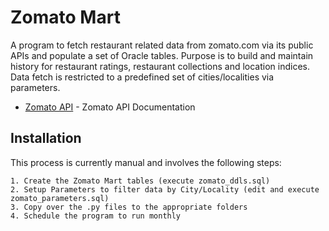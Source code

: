 # Zomato Mart

A program to fetch restaurant related data from zomato.com via its public APIs and populate a set of Oracle tables. Purpose is to build and maintain history for restaurant ratings, restaurant collections and location indices. Data fetch is restricted to a predefined set of cities/localities via parameters. 

* [Zomato API](https://developers.zomato.com/api) - Zomato API Documentation

Installation
------------
This process is currently manual and involves the following steps:

    1. Create the Zomato Mart tables (execute zomato_ddls.sql)
    2. Setup Parameters to filter data by City/Locality (edit and execute zomato_parameters.sql)
    3. Copy over the .py files to the appropriate folders
    4. Schedule the program to run monthly

